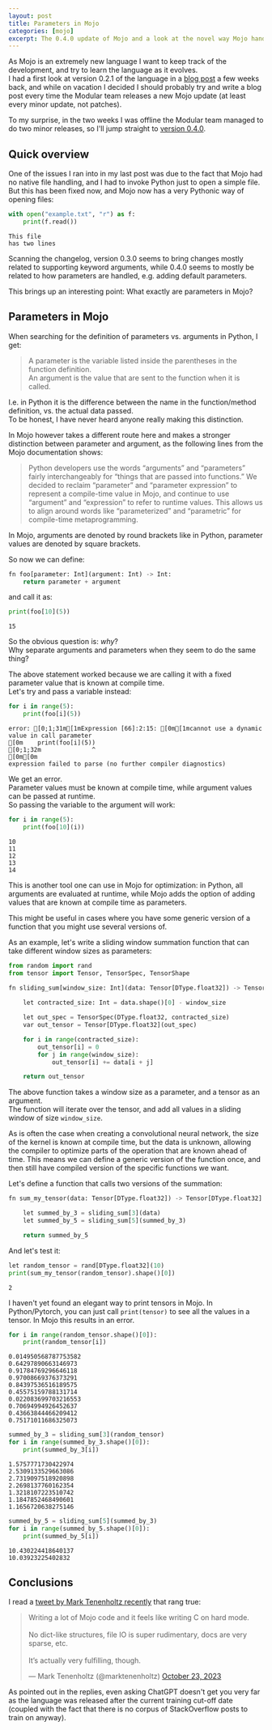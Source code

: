 ```yaml
---
layout: post
title: Parameters in Mojo
categories: [mojo]
excerpt: The 0.4.0 update of Mojo and a look at the novel way Mojo handles parameters when compared to Python. 
---
```


As Mojo is an extremely new language I want to keep track of the development, and try to learn the language as it evolves.  
I had a first look at version 0.2.1 of the language in a [blog post](https://fnands.com/mojo-advent-of-code/) a few weeks back,
and while on vacation I decided I should probably try and write a blog post every time the Modular team releases a new Mojo update (at least every minor update, not patches).  

To my surprise, in the two weeks I was offline the Modular team managed to do two minor releases, so I'll jump straight to [version 0.4.0](https://docs.modular.com/mojo/changelog.html#v0.4.0-2023-10-05).

## Quick overview

One of the issues I ran into in my last post was due to the fact that Mojo had no native file handling, and I had to invoke Python just to open a simple file. But this has been fixed now, and Mojo now has a very Pythonic way of opening files: 


```python
with open("example.txt", "r") as f:
    print(f.read())
```

    This file
    has two lines


Scanning the changelog, version 0.3.0 seems to bring changes mostly related to supporting keyword arguments, while 0.4.0 seems to mostly be related to how parameters are handled, e.g. adding default parameters. 

This brings up an interesting point:
What exactly are parameters in Mojo?  

## Parameters in Mojo

When searching for the definition of parameters vs. arguments in Python, I get: 
> A parameter is the variable listed inside the parentheses in the function definition.   
An argument is the value that are sent to the function when it is called.

I.e. in Python it is the difference between the name in the function/method definition, vs. the actual data passed.  
To be honest, I have never heard anyone really making this distinction.   

In Mojo however takes a different route here and makes a stronger distinction between parameter and argument, as the following lines from the Mojo documentation shows:  

> Python developers use the words “arguments” and “parameters” fairly interchangeably for “things that are passed into functions.” We decided to reclaim “parameter” and “parameter expression” to represent a compile-time value in Mojo, and continue to use “argument” and “expression” to refer to runtime values. This allows us to align around words like “parameterized” and “parametric” for compile-time metaprogramming. 

In Mojo, arguments are denoted by round brackets like in Python, parameter values are denoted by square brackets. 

So now we can define: 


```python
fn foo[parameter: Int](argument: Int) -> Int:
    return parameter + argument
```

and call it as: 


```python
print(foo[10](5))
```

    15


So the obvious question is: *why*?   
Why separate arguments and parameters when they seem to do the same thing? 

The above statement worked because we are calling it with a fixed parameter value that is known at compile time.   
Let's try and pass a variable instead: 


```python
for i in range(5):
    print(foo[i](5))
```

    error: [0;1;31m[1mExpression [66]:2:15: [0m[1mcannot use a dynamic value in call parameter
    [0m    print(foo[i](5))
    [0;1;32m              ^
    [0m[0m
    expression failed to parse (no further compiler diagnostics)

We get an error.   
Parameter values must be known at compile time, while argument values can be passed at runtime.   
So passing the variable to the argument will work: 


```python
for i in range(5):
    print(foo[10](i))
```

    10
    11
    12
    13
    14


This is another tool one can use in Mojo for optimization: in Python, all arguments are evaluated at runtime, while Mojo adds the option of adding values that are known at compile time as parameters.   

This might be useful in cases where you have some generic version of a function that you might use several versions of.  

As an example, let's write a sliding window summation function that can take different window sizes as parameters:    


```python
from random import rand
from tensor import Tensor, TensorSpec, TensorShape

fn sliding_sum[window_size: Int](data: Tensor[DType.float32]) -> Tensor[DType.float32]:
    
    let contracted_size: Int = data.shape()[0] - window_size

    let out_spec = TensorSpec(DType.float32, contracted_size)
    var out_tensor = Tensor[DType.float32](out_spec)

    for i in range(contracted_size):
        out_tensor[i] = 0
        for j in range(window_size):
            out_tensor[i] += data[i + j]

    return out_tensor
```

The above function takes a window size as a parameter, and a tensor as an argument.   
The function will iterate over the tensor, and add all values in a sliding window of size `window_size`.

As is often the case when creating a convolutional neural network, the size of the kernel is known at compile time, but the data is unknown, allowing the compiler to optimize parts of the operation that are known ahead of time. This means we can define a generic version of the function once, and then still have compiled version of the specific functions we want.    

Let's define a function that calls two versions of the summation: 


```python
fn sum_my_tensor(data: Tensor[DType.float32]) -> Tensor[DType.float32]:

    let summed_by_3 = sliding_sum[3](data)
    let summed_by_5 = sliding_sum[5](summed_by_3)

    return summed_by_5
```

And let's test it:


```python
let random_tensor = rand[DType.float32](10)
print(sum_my_tensor(random_tensor).shape()[0])

```

    2


I haven't yet found an elegant way to print tensors in Mojo. In Python/Pytorch, you can just call `print(tensor)` to see all the values in a tensor. In Mojo this results in an error.  


```python
for i in range(random_tensor.shape()[0]):
    print(random_tensor[i])
```

    0.014950568787753582
    0.64297890663146973
    0.91784769296646118
    0.97008669376373291
    0.84397536516189575
    0.45575159788131714
    0.022083699703216553
    0.70694994926452637
    0.43663844466209412
    0.75171011686325073



```python
summed_by_3 = sliding_sum[3](random_tensor)
for i in range(summed_by_3.shape()[0]):
    print(summed_by_3[i])
```

    1.5757771730422974
    2.5309133529663086
    2.7319097518920898
    2.2698137760162354
    1.3218107223510742
    1.1847852468490601
    1.1656720638275146



```python
summed_by_5 = sliding_sum[5](summed_by_3)
for i in range(summed_by_5.shape()[0]):
    print(summed_by_5[i])
```

    10.430224418640137
    10.03923225402832


## Conclusions

I read a [tweet by Mark Tenenholtz recently](https://x.com/marktenenholtz/status/1716496642323423439) that rang true: 

<blockquote class="twitter-tweet"><p lang="en" dir="ltr">Writing a lot of Mojo code and it feels like writing C on hard mode.<br><br>No dict-like structures, file IO is super rudimentary, docs are very sparse, etc.<br><br>It’s actually very fulfilling, though.</p>&mdash; Mark Tenenholtz (@marktenenholtz) <a href="https://twitter.com/marktenenholtz/status/1716496642323423439?ref_src=twsrc%5Etfw">October 23, 2023</a></blockquote> <script async src="https://platform.twitter.com/widgets.js" charset="utf-8"></script>

As pointed out in the replies, even asking ChatGPT doesn't get you very far as the language was released after the current training cut-off date (coupled with the fact that there is no corpus of StackOverflow posts to train on anyway). 


